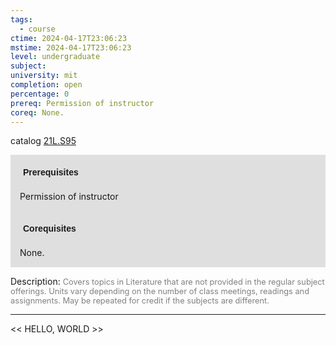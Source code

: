 ```yaml
---
tags:
  - course
ctime: 2024-04-17T23:06:23
mstime: 2024-04-17T23:06:23
level: undergraduate
subject: 
university: mit
completion: open
percentage: 0
prereq: Permission of instructor
coreq: None.
---
```


catalog [21L.S95](http://student.mit.edu/catalog/m21La.html#21L.S95)

<span style="display: block; padding: 15px; background-color: rgb(100, 100, 100, 0.2);"><font id="m_prereq2488_0" style="display: block; font-family: Arial, sans-serif; font-weight: bold; padding: 5px">Prerequisites</font><br><span id="prereq2488_0">Permission of instructor</span></span>
<span style="display: block; padding: 15px; background-color: rgb(100, 100, 100, 0.2);"><font id="m_coreq2488_0" style="display: block; font-family: Arial, sans-serif; font-weight: bold; padding: 5px">Corequisites</font><br><span id="coreq2488_0">None.</span></span>

<font style="">Description:</font>
<font style="color: grey; font-size: 0.8rem;">Covers topics in Literature that are not provided in the regular subject offerings. Units vary depending on the number of class meetings, readings and assignments. May be repeated for credit if the subjects are different.</font>



---

<< HELLO, WORLD >>
